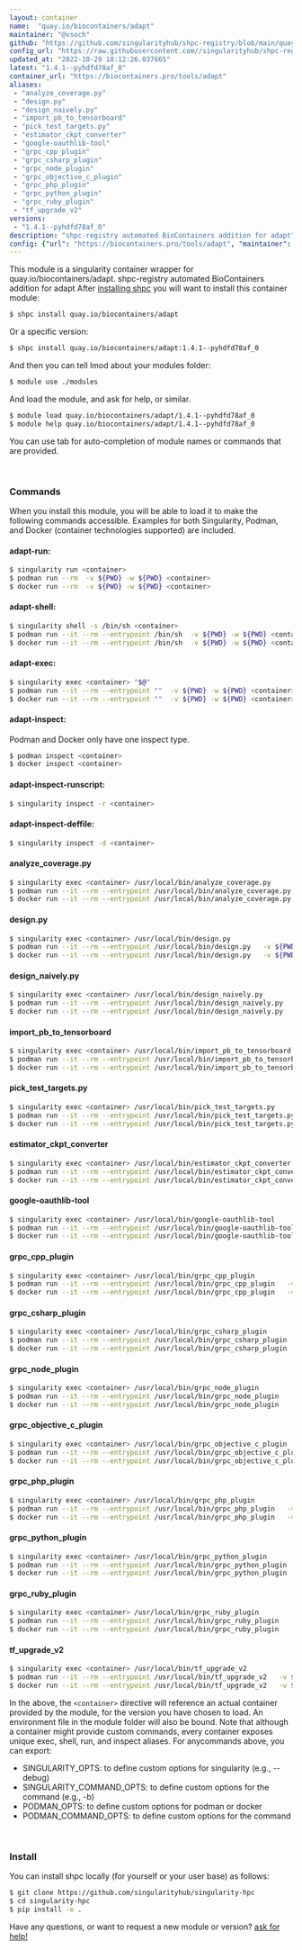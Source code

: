 ```yaml
---
layout: container
name:  "quay.io/biocontainers/adapt"
maintainer: "@vsoch"
github: "https://github.com/singularityhub/shpc-registry/blob/main/quay.io/biocontainers/adapt/container.yaml"
config_url: "https://raw.githubusercontent.com//singularityhub/shpc-registry/main/quay.io/biocontainers/adapt/container.yaml"
updated_at: "2022-10-29 18:12:26.037665"
latest: "1.4.1--pyhdfd78af_0"
container_url: "https://biocontainers.pro/tools/adapt"
aliases:
 - "analyze_coverage.py"
 - "design.py"
 - "design_naively.py"
 - "import_pb_to_tensorboard"
 - "pick_test_targets.py"
 - "estimator_ckpt_converter"
 - "google-oauthlib-tool"
 - "grpc_cpp_plugin"
 - "grpc_csharp_plugin"
 - "grpc_node_plugin"
 - "grpc_objective_c_plugin"
 - "grpc_php_plugin"
 - "grpc_python_plugin"
 - "grpc_ruby_plugin"
 - "tf_upgrade_v2"
versions:
 - "1.4.1--pyhdfd78af_0"
description: "shpc-registry automated BioContainers addition for adapt"
config: {"url": "https://biocontainers.pro/tools/adapt", "maintainer": "@vsoch", "description": "shpc-registry automated BioContainers addition for adapt", "latest": {"1.4.1--pyhdfd78af_0": "sha256:d53f02f52b3ce98b511f345f56526fb54ac256e92d66f48bb025673f90542b6f"}, "tags": {"1.4.1--pyhdfd78af_0": "sha256:d53f02f52b3ce98b511f345f56526fb54ac256e92d66f48bb025673f90542b6f"}, "docker": "quay.io/biocontainers/adapt", "aliases": {"analyze_coverage.py": "/usr/local/bin/analyze_coverage.py", "design.py": "/usr/local/bin/design.py", "design_naively.py": "/usr/local/bin/design_naively.py", "import_pb_to_tensorboard": "/usr/local/bin/import_pb_to_tensorboard", "pick_test_targets.py": "/usr/local/bin/pick_test_targets.py", "estimator_ckpt_converter": "/usr/local/bin/estimator_ckpt_converter", "google-oauthlib-tool": "/usr/local/bin/google-oauthlib-tool", "grpc_cpp_plugin": "/usr/local/bin/grpc_cpp_plugin", "grpc_csharp_plugin": "/usr/local/bin/grpc_csharp_plugin", "grpc_node_plugin": "/usr/local/bin/grpc_node_plugin", "grpc_objective_c_plugin": "/usr/local/bin/grpc_objective_c_plugin", "grpc_php_plugin": "/usr/local/bin/grpc_php_plugin", "grpc_python_plugin": "/usr/local/bin/grpc_python_plugin", "grpc_ruby_plugin": "/usr/local/bin/grpc_ruby_plugin", "tf_upgrade_v2": "/usr/local/bin/tf_upgrade_v2"}}
---
```


This module is a singularity container wrapper for quay.io/biocontainers/adapt.
shpc-registry automated BioContainers addition for adapt
After [installing shpc](#install) you will want to install this container module:


```bash
$ shpc install quay.io/biocontainers/adapt
```

Or a specific version:

```bash
$ shpc install quay.io/biocontainers/adapt:1.4.1--pyhdfd78af_0
```

And then you can tell lmod about your modules folder:

```bash
$ module use ./modules
```

And load the module, and ask for help, or similar.

```bash
$ module load quay.io/biocontainers/adapt/1.4.1--pyhdfd78af_0
$ module help quay.io/biocontainers/adapt/1.4.1--pyhdfd78af_0
```

You can use tab for auto-completion of module names or commands that are provided.

<br>

### Commands

When you install this module, you will be able to load it to make the following commands accessible.
Examples for both Singularity, Podman, and Docker (container technologies supported) are included.

#### adapt-run:

```bash
$ singularity run <container>
$ podman run --rm  -v ${PWD} -w ${PWD} <container>
$ docker run --rm  -v ${PWD} -w ${PWD} <container>
```

#### adapt-shell:

```bash
$ singularity shell -s /bin/sh <container>
$ podman run --it --rm --entrypoint /bin/sh  -v ${PWD} -w ${PWD} <container>
$ docker run --it --rm --entrypoint /bin/sh  -v ${PWD} -w ${PWD} <container>
```

#### adapt-exec:

```bash
$ singularity exec <container> "$@"
$ podman run --it --rm --entrypoint ""  -v ${PWD} -w ${PWD} <container> "$@"
$ docker run --it --rm --entrypoint ""  -v ${PWD} -w ${PWD} <container> "$@"
```

#### adapt-inspect:

Podman and Docker only have one inspect type.

```bash
$ podman inspect <container>
$ docker inspect <container>
```

#### adapt-inspect-runscript:

```bash
$ singularity inspect -r <container>
```

#### adapt-inspect-deffile:

```bash
$ singularity inspect -d <container>
```


#### analyze_coverage.py

```bash
$ singularity exec <container> /usr/local/bin/analyze_coverage.py
$ podman run --it --rm --entrypoint /usr/local/bin/analyze_coverage.py   -v ${PWD} -w ${PWD} <container> -c " $@"
$ docker run --it --rm --entrypoint /usr/local/bin/analyze_coverage.py   -v ${PWD} -w ${PWD} <container> -c " $@"
```


#### design.py

```bash
$ singularity exec <container> /usr/local/bin/design.py
$ podman run --it --rm --entrypoint /usr/local/bin/design.py   -v ${PWD} -w ${PWD} <container> -c " $@"
$ docker run --it --rm --entrypoint /usr/local/bin/design.py   -v ${PWD} -w ${PWD} <container> -c " $@"
```


#### design_naively.py

```bash
$ singularity exec <container> /usr/local/bin/design_naively.py
$ podman run --it --rm --entrypoint /usr/local/bin/design_naively.py   -v ${PWD} -w ${PWD} <container> -c " $@"
$ docker run --it --rm --entrypoint /usr/local/bin/design_naively.py   -v ${PWD} -w ${PWD} <container> -c " $@"
```


#### import_pb_to_tensorboard

```bash
$ singularity exec <container> /usr/local/bin/import_pb_to_tensorboard
$ podman run --it --rm --entrypoint /usr/local/bin/import_pb_to_tensorboard   -v ${PWD} -w ${PWD} <container> -c " $@"
$ docker run --it --rm --entrypoint /usr/local/bin/import_pb_to_tensorboard   -v ${PWD} -w ${PWD} <container> -c " $@"
```


#### pick_test_targets.py

```bash
$ singularity exec <container> /usr/local/bin/pick_test_targets.py
$ podman run --it --rm --entrypoint /usr/local/bin/pick_test_targets.py   -v ${PWD} -w ${PWD} <container> -c " $@"
$ docker run --it --rm --entrypoint /usr/local/bin/pick_test_targets.py   -v ${PWD} -w ${PWD} <container> -c " $@"
```


#### estimator_ckpt_converter

```bash
$ singularity exec <container> /usr/local/bin/estimator_ckpt_converter
$ podman run --it --rm --entrypoint /usr/local/bin/estimator_ckpt_converter   -v ${PWD} -w ${PWD} <container> -c " $@"
$ docker run --it --rm --entrypoint /usr/local/bin/estimator_ckpt_converter   -v ${PWD} -w ${PWD} <container> -c " $@"
```


#### google-oauthlib-tool

```bash
$ singularity exec <container> /usr/local/bin/google-oauthlib-tool
$ podman run --it --rm --entrypoint /usr/local/bin/google-oauthlib-tool   -v ${PWD} -w ${PWD} <container> -c " $@"
$ docker run --it --rm --entrypoint /usr/local/bin/google-oauthlib-tool   -v ${PWD} -w ${PWD} <container> -c " $@"
```


#### grpc_cpp_plugin

```bash
$ singularity exec <container> /usr/local/bin/grpc_cpp_plugin
$ podman run --it --rm --entrypoint /usr/local/bin/grpc_cpp_plugin   -v ${PWD} -w ${PWD} <container> -c " $@"
$ docker run --it --rm --entrypoint /usr/local/bin/grpc_cpp_plugin   -v ${PWD} -w ${PWD} <container> -c " $@"
```


#### grpc_csharp_plugin

```bash
$ singularity exec <container> /usr/local/bin/grpc_csharp_plugin
$ podman run --it --rm --entrypoint /usr/local/bin/grpc_csharp_plugin   -v ${PWD} -w ${PWD} <container> -c " $@"
$ docker run --it --rm --entrypoint /usr/local/bin/grpc_csharp_plugin   -v ${PWD} -w ${PWD} <container> -c " $@"
```


#### grpc_node_plugin

```bash
$ singularity exec <container> /usr/local/bin/grpc_node_plugin
$ podman run --it --rm --entrypoint /usr/local/bin/grpc_node_plugin   -v ${PWD} -w ${PWD} <container> -c " $@"
$ docker run --it --rm --entrypoint /usr/local/bin/grpc_node_plugin   -v ${PWD} -w ${PWD} <container> -c " $@"
```


#### grpc_objective_c_plugin

```bash
$ singularity exec <container> /usr/local/bin/grpc_objective_c_plugin
$ podman run --it --rm --entrypoint /usr/local/bin/grpc_objective_c_plugin   -v ${PWD} -w ${PWD} <container> -c " $@"
$ docker run --it --rm --entrypoint /usr/local/bin/grpc_objective_c_plugin   -v ${PWD} -w ${PWD} <container> -c " $@"
```


#### grpc_php_plugin

```bash
$ singularity exec <container> /usr/local/bin/grpc_php_plugin
$ podman run --it --rm --entrypoint /usr/local/bin/grpc_php_plugin   -v ${PWD} -w ${PWD} <container> -c " $@"
$ docker run --it --rm --entrypoint /usr/local/bin/grpc_php_plugin   -v ${PWD} -w ${PWD} <container> -c " $@"
```


#### grpc_python_plugin

```bash
$ singularity exec <container> /usr/local/bin/grpc_python_plugin
$ podman run --it --rm --entrypoint /usr/local/bin/grpc_python_plugin   -v ${PWD} -w ${PWD} <container> -c " $@"
$ docker run --it --rm --entrypoint /usr/local/bin/grpc_python_plugin   -v ${PWD} -w ${PWD} <container> -c " $@"
```


#### grpc_ruby_plugin

```bash
$ singularity exec <container> /usr/local/bin/grpc_ruby_plugin
$ podman run --it --rm --entrypoint /usr/local/bin/grpc_ruby_plugin   -v ${PWD} -w ${PWD} <container> -c " $@"
$ docker run --it --rm --entrypoint /usr/local/bin/grpc_ruby_plugin   -v ${PWD} -w ${PWD} <container> -c " $@"
```


#### tf_upgrade_v2

```bash
$ singularity exec <container> /usr/local/bin/tf_upgrade_v2
$ podman run --it --rm --entrypoint /usr/local/bin/tf_upgrade_v2   -v ${PWD} -w ${PWD} <container> -c " $@"
$ docker run --it --rm --entrypoint /usr/local/bin/tf_upgrade_v2   -v ${PWD} -w ${PWD} <container> -c " $@"
```



In the above, the `<container>` directive will reference an actual container provided
by the module, for the version you have chosen to load. An environment file in the
module folder will also be bound. Note that although a container
might provide custom commands, every container exposes unique exec, shell, run, and
inspect aliases. For anycommands above, you can export:

 - SINGULARITY_OPTS: to define custom options for singularity (e.g., --debug)
 - SINGULARITY_COMMAND_OPTS: to define custom options for the command (e.g., -b)
 - PODMAN_OPTS: to define custom options for podman or docker
 - PODMAN_COMMAND_OPTS: to define custom options for the command

<br>

### Install

You can install shpc locally (for yourself or your user base) as follows:

```bash
$ git clone https://github.com/singularityhub/singularity-hpc
$ cd singularity-hpc
$ pip install -e .
```

Have any questions, or want to request a new module or version? [ask for help!](https://github.com/singularityhub/singularity-hpc/issues)